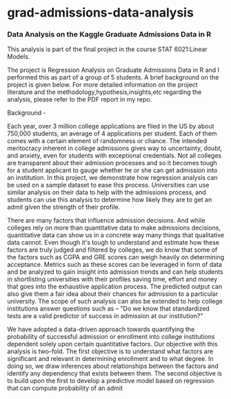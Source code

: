 # grad-admissions-data-analysis

### Data Analysis on the Kaggle Graduate Admissions Data in R

This analysis is part of the final project in the course STAT 6021:Linear Models.

The project is Regression Analysis on Graduate Admissions Data in R and I performed this as part of a group of 5 students.
A brief background on the project is given below. For more detailed information on the project literature and the methodology,hypothesis,insights,etc
regarding the analysis, please refer to the PDF report in my repo.

Background -

Each year, over 3 million college applications are filed in the US by about 750,000 students, an average of 4
applications per student. Each of them comes with a certain element of randomness or chance. The intended
meritocracy inherent in college admissions gives way to uncertainty, doubt, and anxiety, even for students with
exceptional credentials. Not all colleges are transparent about their admission processes and so it becomes tough for a
student applicant to gauge whether he or she can get admission into an institution.
In this project, we demonstrate how regression analysis can be used on a sample dataset to ease this process. Universities
can use similar analysis on their data to help with the admissions process, and students can use this analysis to determine
how likely they are to get an admit given the strength of their profile.

There are many factors that influence admission decisions. And while colleges rely on more than quantitative data to
make admissions decisions, quantitative data can show us in a concrete way many things that qualitative data cannot.
Even though it's tough to understand and estimate how these factors are truly judged and filtered by colleges, we do
know that some of the factors such as CGPA and GRE scores can weigh heavily on determining acceptance. Metrics
such as these scores can be leveraged in form of data and be analyzed to gain insight into admission trends and can help
students in shortlisting universities with their profiles saving time, effort and money that goes into the exhaustive
application process. The predicted output can also give them a fair idea about their chances for admission to a particular
university. The scope of such analysis can also be extended to help college institutions answer questions such as – "Do
we know that standardized tests are a valid predictor of success in admission at our institution?"

We have adopted a data-driven approach towards quantifying the probability of successful admission or enrollment into college institutions dependent solely upon certain quantitative factors. Our
objective with this analysis is two-fold. The first objective is to understand what factors are significant and relevant in
determining enrollment and to what degree. In doing so, we draw inferences about relationships between the factors and identify any 
dependency that exists between them. The second objective is to build upon the first to develop a predictive model based on regression that can compute probability of an admit
